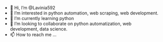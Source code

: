 - 👋 Hi, I’m @Lavinia592
- 👀 I’m interested in python automation, web scraping, web development. 
- 🌱 I’m currently learning python
- 💞️ I’m looking to collaborate on python automatization, web development, data science.
- 📫 How to reach me ...

<!---
Lavinia592/Lavinia592 is a ✨ special ✨ repository because its `README.md` (this file) appears on your GitHub profile.
You can click the Preview link to take a look at your changes.
--->
